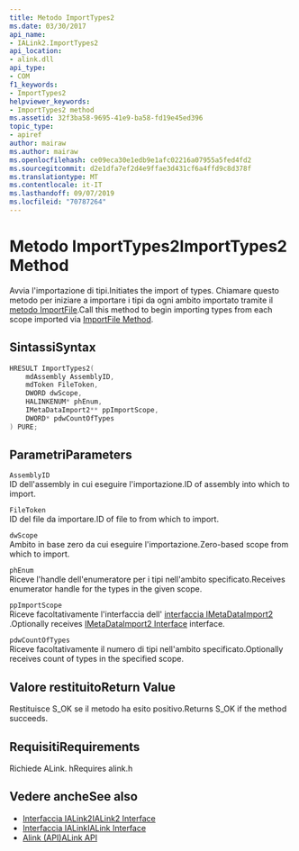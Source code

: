 ```yaml
---
title: Metodo ImportTypes2
ms.date: 03/30/2017
api_name:
- IALink2.ImportTypes2
api_location:
- alink.dll
api_type:
- COM
f1_keywords:
- ImportTypes2
helpviewer_keywords:
- ImportTypes2 method
ms.assetid: 32f3ba58-9695-41e9-ba58-fd19e45ed396
topic_type:
- apiref
author: mairaw
ms.author: mairaw
ms.openlocfilehash: ce09eca30e1edb9e1afc02216a07955a5fed4fd2
ms.sourcegitcommit: d2e1dfa7ef2d4e9ffae3d431cf6a4ffd9c8d378f
ms.translationtype: MT
ms.contentlocale: it-IT
ms.lasthandoff: 09/07/2019
ms.locfileid: "70787264"
---
```

# <a name="importtypes2-method"></a><span data-ttu-id="0e016-102">Metodo ImportTypes2</span><span class="sxs-lookup"><span data-stu-id="0e016-102">ImportTypes2 Method</span></span>
<span data-ttu-id="0e016-103">Avvia l'importazione di tipi.</span><span class="sxs-lookup"><span data-stu-id="0e016-103">Initiates the import of types.</span></span> <span data-ttu-id="0e016-104">Chiamare questo metodo per iniziare a importare i tipi da ogni ambito importato tramite il [metodo ImportFile](importfile-method.md).</span><span class="sxs-lookup"><span data-stu-id="0e016-104">Call this method to begin importing types from each scope imported via [ImportFile Method](importfile-method.md).</span></span>  
  
## <a name="syntax"></a><span data-ttu-id="0e016-105">Sintassi</span><span class="sxs-lookup"><span data-stu-id="0e016-105">Syntax</span></span>  
  
```cpp  
HRESULT ImportTypes2(  
    mdAssembly AssemblyID,  
    mdToken FileToken,  
    DWORD dwScope,  
    HALINKENUM* phEnum,  
    IMetaDataImport2** ppImportScope,  
    DWORD* pdwCountOfTypes  
) PURE;  
```  
  
## <a name="parameters"></a><span data-ttu-id="0e016-106">Parametri</span><span class="sxs-lookup"><span data-stu-id="0e016-106">Parameters</span></span>  
 `AssemblyID`  
 <span data-ttu-id="0e016-107">ID dell'assembly in cui eseguire l'importazione.</span><span class="sxs-lookup"><span data-stu-id="0e016-107">ID of assembly into which to import.</span></span>  
  
 `FileToken`  
 <span data-ttu-id="0e016-108">ID del file da importare.</span><span class="sxs-lookup"><span data-stu-id="0e016-108">ID of file to from which to import.</span></span>  
  
 `dwScope`  
 <span data-ttu-id="0e016-109">Ambito in base zero da cui eseguire l'importazione.</span><span class="sxs-lookup"><span data-stu-id="0e016-109">Zero-based scope from which to import.</span></span>  
  
 `phEnum`  
 <span data-ttu-id="0e016-110">Riceve l'handle dell'enumeratore per i tipi nell'ambito specificato.</span><span class="sxs-lookup"><span data-stu-id="0e016-110">Receives enumerator handle for the types in the given scope.</span></span>  
  
 `ppImportScope`  
 <span data-ttu-id="0e016-111">Riceve facoltativamente l'interfaccia dell' [interfaccia IMetaDataImport2](../metadata/imetadataimport2-interface.md) .</span><span class="sxs-lookup"><span data-stu-id="0e016-111">Optionally receives [IMetaDataImport2 Interface](../metadata/imetadataimport2-interface.md) interface.</span></span>  
  
 `pdwCountOfTypes`  
 <span data-ttu-id="0e016-112">Riceve facoltativamente il numero di tipi nell'ambito specificato.</span><span class="sxs-lookup"><span data-stu-id="0e016-112">Optionally receives count of types in the specified scope.</span></span>  
  
## <a name="return-value"></a><span data-ttu-id="0e016-113">Valore restituito</span><span class="sxs-lookup"><span data-stu-id="0e016-113">Return Value</span></span>  
 <span data-ttu-id="0e016-114">Restituisce S_OK se il metodo ha esito positivo.</span><span class="sxs-lookup"><span data-stu-id="0e016-114">Returns S_OK if the method succeeds.</span></span>  
  
## <a name="requirements"></a><span data-ttu-id="0e016-115">Requisiti</span><span class="sxs-lookup"><span data-stu-id="0e016-115">Requirements</span></span>  
 <span data-ttu-id="0e016-116">Richiede ALink. h</span><span class="sxs-lookup"><span data-stu-id="0e016-116">Requires alink.h</span></span>  
  
## <a name="see-also"></a><span data-ttu-id="0e016-117">Vedere anche</span><span class="sxs-lookup"><span data-stu-id="0e016-117">See also</span></span>

- [<span data-ttu-id="0e016-118">Interfaccia IALink2</span><span class="sxs-lookup"><span data-stu-id="0e016-118">IALink2 Interface</span></span>](ialink2-interface.md)
- [<span data-ttu-id="0e016-119">Interfaccia IALink</span><span class="sxs-lookup"><span data-stu-id="0e016-119">IALink Interface</span></span>](ialink-interface.md)
- [<span data-ttu-id="0e016-120">Alink (API)</span><span class="sxs-lookup"><span data-stu-id="0e016-120">ALink API</span></span>](index.md)

